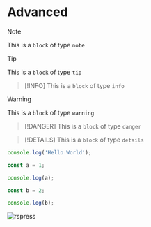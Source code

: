 # Advanced

> [!NOTE]
> This is a `block` of type `note`

> [!TIP]
> This is a `block` of type `tip`

> [!INFO]
> This is a `block` of type `info`

> [!WARNING]
> This is a `block` of type `warning`

> [!DANGER]
> This is a `block` of type `danger`

> [!DETAILS]
> This is a `block` of type `details`

```js title="hello.js" {1,3-5}
console.log('Hello World');

const a = 1;

console.log(a);

const b = 2;

console.log(b);
```

![rspress](/rspress-icon.png)